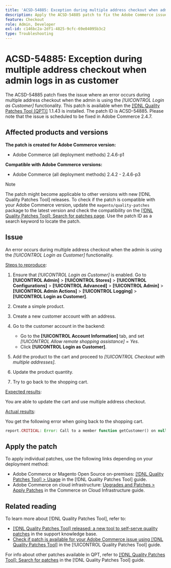 ```yaml
---
title: 'ACSD-54885: Exception during multiple address checkout when admin logs in as customer'
description: Apply the ACSD-54885 patch to fix the Adobe Commerce issue where an error occurs during multiple address checkout when the admin is using the *[!UICONTROL Login as Customer]* functionality.
feature: Checkout
role: Admin, Developer
exl-id: c146bc2a-2df1-4825-9cfc-69e04095b3c2
type: Troubleshooting
---
```

# ACSD-54885: Exception during multiple address checkout when admin logs in as customer

The ACSD-54885 patch fixes the issue where an error occurs during multiple address checkout when the admin is using the *[!UICONTROL Login as Customer]* functionality. This patch is available when the [[!DNL Quality Patches Tool (QPT)]](https://experienceleague.adobe.com/en/docs/commerce-operations/tools/quality-patches-tool/quality-patches-tool-to-self-serve-quality-patches) 1.1.43 is installed. The patch ID is ACSD-54885. Please note that the issue is scheduled to be fixed in Adobe Commerce 2.4.7.

## Affected products and versions

**The patch is created for Adobe Commerce version:**

* Adobe Commerce (all deployment methods) 2.4.6-p1

**Compatible with Adobe Commerce versions:**

* Adobe Commerce (all deployment methods) 2.4.2 - 2.4.6-p3

>[!NOTE]
>
>The patch might become applicable to other versions with new [!DNL Quality Patches Tool] releases. To check if the patch is compatible with your Adobe Commerce version, update the `magento/quality-patches` package to the latest version and check the compatibility on the [[!DNL Quality Patches Tool]: Search for patches page](https://experienceleague.adobe.com/tools/commerce-quality-patches/index.html). Use the patch ID as a search keyword to locate the patch.

## Issue

An error occurs during multiple address checkout when the admin is using the *[!UICONTROL Login as Customer]* functionality.

<u>Steps to reproduce</u>:

1. Ensure that *[!UICONTROL Login as Customer]* is enabled. Go to **[!UICONTROL Admin]** > **[!UICONTROL Stores]** > **[!UICONTROL Configurations]** > **[!UICONTROL Advanced]** > **[!UICONTROL Admin]** > **[!UICONTROL Admin Actions]** > **[!UICONTROL Logging]** > **[!UICONTROL Login as Customer]**.
1. Create a simple product.
1. Create a new customer account with an address.
1. Go to the customer account in the backend:

    * Go to the **[!UICONTROL Account Information]** tab, and set *[!UICONTROL Allow remote shopping assistance]* = *Yes*.
    * Click **[!UICONTROL Login as Customer]**.

1. Add the product to the cart and proceed to *[!UICONTROL Checkout with multiple addresses]*.
1. Update the product quantity.
1. Try to go back to the shopping cart.

<u>Expected results</u>:

You are able to update the cart and use multiple address checkout.

<u>Actual results</u>:

You get the following error when going back to the shopping cart.

```PHP
report.CRITICAL: Error: Call to a member function getCustomer() on null in magento2ee/app/code/Magento/LoginAsCustomerLogging/Observer/LogUpdateQtyObserver.php:88
```

## Apply the patch

To apply individual patches, use the following links depending on your deployment method:

* Adobe Commerce or Magento Open Source on-premises: [[!DNL Quality Patches Tool] > Usage](/help/tools/quality-patches-tool/usage.md) in the [!DNL Quality Patches Tool] guide.
* Adobe Commerce on cloud infrastructure: [Upgrades and Patches > Apply Patches](https://experienceleague.adobe.com/docs/commerce-cloud-service/user-guide/develop/upgrade/apply-patches.html) in the Commerce on Cloud Infrastructure guide.

## Related reading

To learn more about [!DNL Quality Patches Tool], refer to:

* [[!DNL Quality Patches Tool] released: a new tool to self-serve quality patches](https://experienceleague.adobe.com/en/docs/commerce-operations/tools/quality-patches-tool/quality-patches-tool-to-self-serve-quality-patches) in the support knowledge base.
* [Check if patch is available for your Adobe Commerce issue using [!DNL Quality Patches Tool]](/help/tools/quality-patches-tool/patches-available-in-qpt/check-patch-for-magento-issue-with-magento-quality-patches.md) in the [!UICONTROL Quality Patches Tool] guide.


For info about other patches available in QPT, refer to [[!DNL Quality Patches Tool]: Search for patches](https://experienceleague.adobe.com/tools/commerce-quality-patches/index.html) in the [!DNL Quality Patches Tool] guide.
